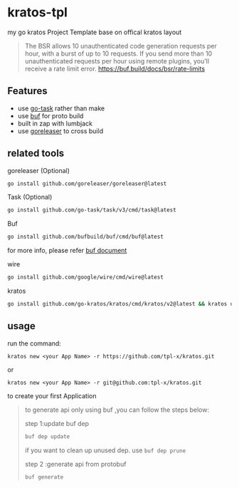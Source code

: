 # kratos-tpl
my go kratos Project Template base on offical kratos layout
> The BSR allows 10 unauthenticated code generation requests per hour, 
 with a burst of up to 10 requests. If you send more than 10 unauthenticated 
 requests per hour using remote plugins, you’ll receive a rate limit error.
 https://buf.build/docs/bsr/rate-limits
> 
## Features
 + use [go-task](https://github.com/go-task/task) rather than make
 + use [buf](https://github.com/bufbuild/buf) for proto build
 + built in zap with lumbjack
 + use [goreleaser](https://github.com/goreleaser/goreleaser) to cross build
## related tools
goreleaser (Optional)
```bash
go install github.com/goreleaser/goreleaser@latest
```
Task (Optional)
```bash
go install github.com/go-task/task/v3/cmd/task@latest
```
Buf
```bash
go install github.com/bufbuild/buf/cmd/buf@latest
```
for more info, please refer [buf document](https://buf.build/docs/installation)

wire
```bash
go install github.com/google/wire/cmd/wire@latest
```
kratos
```bash
go install github.com/go-kratos/kratos/cmd/kratos/v2@latest && kratos upgrade
```
## usage
run the command:
```
kratos new <your App Name> -r https://github.com/tpl-x/kratos.git
```
or
```
kratos new <your App Name> -r git@github.com:tpl-x/kratos.git
```

to create your first Application
> to generate api only using buf ,you can follow the steps below:
> 
> step 1:update buf dep
> ```bash
> buf dep update
>```
>  if you want to clean up unused dep. use `buf dep prune `
> 
> step 2 :generate api from protobuf
> ```bash
> buf generate
>   ```
